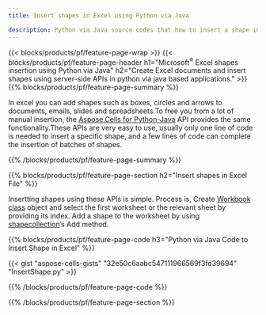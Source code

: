 ```yaml
---
title: Insert shapes in Excel using Python via Java

description: Python via Java source codes that how to insert a shape into Microsoft Excel files using Aspose.Cells for Python via Java Library. 
---
```


{{< blocks/products/pf/feature-page-wrap >}}
{{< blocks/products/pf/feature-page-header h1="Microsoft<sup>&reg;</sup> Excel shapes insertion using Python via Java" h2="Create Excel documents and insert shapes using server-side APIs in python via java based applications." >}}
{{% blocks/products/pf/feature-page-summary %}}

In excel you can add shapes such as boxes, circles and arrows to documents, emails, slides and spreadsheets.To free you from a lot of manual insertion, the [Aspose.Cells for Python-Java](https://releases.aspose.com/cells/python-java) API provides the same functionality.These APIs are very easy to use, usually only one line of code is needed to insert a specific shape, and a few lines of code can complete the insertion of batches of shapes.

{{% /blocks/products/pf/feature-page-summary  %}}

{{% blocks/products/pf/feature-page-section  h2="Insert shapes in Excel File" %}}

Insertting shapes using these APIs is simple. Process is, Create [Workbook class](https://reference.aspose.com/cells/python-java/asposecells.api/Workbook) object and select the first worksheet or the relevant sheet by providing its index. Add a shape to the worksheet by using [shapecollection](https://reference.aspose.com/cells/python-java/asposecells.api/ShapeCollection)’s Add method.

{{% blocks/products/pf/feature-page-code h3="Python via Java Code to Insert Shape in Excel" %}}

{{< gist "aspose-cells-gists" "32e50c6aabc547111966569f3fd39694" "InsertShape.py" >}}

{{% /blocks/products/pf/feature-page-code  %}}

{{% /blocks/products/pf/feature-page-section %}}
